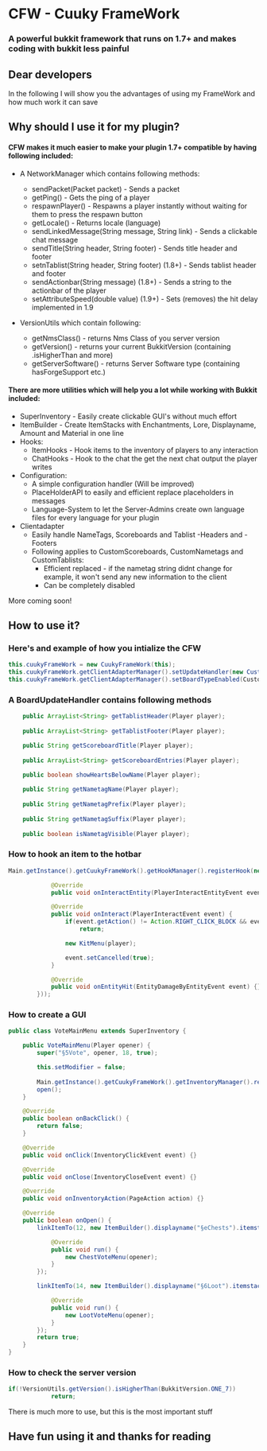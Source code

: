 # CFW - Cuuky FrameWork
### A powerful bukkit framework that runs on 1.7+ and makes coding with bukkit less painful

## Dear developers
In the following I will show you the advantages of using my FrameWork and how much work it can save 

## Why should I use it for my plugin?
#### **CFW** makes it much easier to make your plugin 1.7+ compatible by having following included:

- A NetworkManager which contains following methods:
  - sendPacket(Packet packet) - Sends a packet
  - getPing() - Gets the ping of a player
  - respawnPlayer() - Respawns a player instantly without waiting for them to press the respawn button
  - getLocale() - Returns locale (language) 
  - sendLinkedMessage(String message, String link) - Sends a clickable chat message
  - sendTitle(String header, String footer) - Sends title header and footer
  - setnTablist(String header, String footer) (1.8+) - Sends tablist header and footer
  - sendActionbar(String message) (1.8+) - Sends a string to the actionbar of the player
  - setAttributeSpeed(double value) (1.9+) - Sets (removes) the hit delay implemented in 1.9
  
- VersionUtils which contain following:
  - getNmsClass() - returns Nms Class of you server version
  - getVersion() - returns your current BukkitVersion (containing .isHigherThan and more)
  - getServerSoftware() - returns Server Software type (containing hasForgeSupport etc.)

#### There are more utilities which will help you a lot while working with Bukkit included:
- SuperInventory - Easily create clickable GUI's without much effort
- ItemBuilder - Create ItemStacks with Enchantments, Lore, Displayname, Amount and Material in one line
- Hooks:
  - ItemHooks - Hook items to the inventory of players to any interaction 
  - ChatHooks - Hook to the chat the get the next chat output the player writes
- Configuration:
  - A simple configuration handler (Will be improved)
  - PlaceHolderAPI to easily and efficient replace placeholders in messages
  - Language-System to let the Server-Admins create own language files for every language for your plugin
- Clientadapter
  - Easily handle NameTags, Scoreboards and Tablist -Headers and -Footers
  - Following applies to CustomScoreboards, CustomNametags and CustomTablists:
    - Efficient replaced - if the nametag string didnt change for example, it won't send any new information to the client
    - Can be completely disabled

More coming soon!

## How to use it?
### Here's and example of how you intialize the CFW
```java
this.cuukyFrameWork = new CuukyFrameWork(this);
this.cuukyFrameWork.getClientAdapterManager().setUpdateHandler(new CustomBoardUpdateHandler());
this.cuukyFrameWork.getClientAdapterManager().setBoardTypeEnabled(CustomBoardType.TABLIST, false);
```

### A BoardUpdateHandler contains following methods
```java
	public ArrayList<String> getTablistHeader(Player player);
	
	public ArrayList<String> getTablistFooter(Player player);

	public String getScoreboardTitle(Player player);
	
	public ArrayList<String> getScoreboardEntries(Player player);
	
	public boolean showHeartsBelowName(Player player);

	public String getNametagName(Player player);
	
	public String getNametagPrefix(Player player);
	
	public String getNametagSuffix(Player player);
	
	public boolean isNametagVisible(Player player); 
```

### How to hook an item to the hotbar
```java
Main.getInstance().getCuukyFrameWork().getHookManager().registerHook(new ItemHook(player, new ItemBuilder().displayname("§bWähle dein Kit").material(Material.CHEST).build(), 0, new ItemHookHandler() {

			@Override
			public void onInteractEntity(PlayerInteractEntityEvent event) {}

			@Override
			public void onInteract(PlayerInteractEvent event) {
				if(event.getAction() != Action.RIGHT_CLICK_BLOCK && event.getAction() != Action.RIGHT_CLICK_AIR)
					return;

				new KitMenu(player);

				event.setCancelled(true);
			}

			@Override
			public void onEntityHit(EntityDamageByEntityEvent event) {}
		}));
```

### How to create a GUI
```java
public class VoteMainMenu extends SuperInventory {

	public VoteMainMenu(Player opener) {
		super("§5Vote", opener, 18, true);

		this.setModifier = false;
		
		Main.getInstance().getCuukyFrameWork().getInventoryManager().registerInventory(this);
		open();
	}

	@Override
	public boolean onBackClick() {
		return false;
	}

	@Override
	public void onClick(InventoryClickEvent event) {}

	@Override
	public void onClose(InventoryCloseEvent event) {}

	@Override
	public void onInventoryAction(PageAction action) {}

	@Override
	public boolean onOpen() {
		linkItemTo(12, new ItemBuilder().displayname("§eChests").itemstack(new ItemStack(Material.CHEST)).build(), new Runnable() {

			@Override
			public void run() {
				new ChestVoteMenu(opener);
			}
		});

		linkItemTo(14, new ItemBuilder().displayname("§6Loot").itemstack(new ItemStack(Material.GOLDEN_APPLE)).build(), new Runnable() {

			@Override
			public void run() {
				new LootVoteMenu(opener);
			}
		});
		return true;
	}
}
```

### How to check the server version
```java
if(!VersionUtils.getVersion().isHigherThan(BukkitVersion.ONE_7))
			return;
```

There is much more to use, but this is the most important stuff

## Have fun using it and thanks for reading

